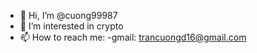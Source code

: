 - 👋 Hi, I’m @cuong99987
- 👀 I’m interested in crypto
- 📫 How to reach me: 
-gmail: trancuongd16@gmail.com
